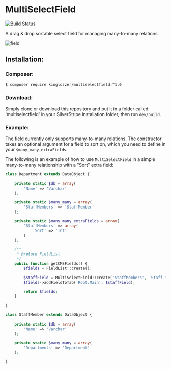 # MultiSelectField
[![Build Status](https://travis-ci.org/kinglozzer/silverstripe-multiselectfield.png?branch=master)](https://travis-ci.org/kinglozzer/silverstripe-multiselectfield)

A drag & drop sortable select field for managing many-to-many relations.

![field](images/field.png)

## Installation:

### Composer:

```bash
$ composer require kinglozzer/multiselectfield:^1.0
```

### Download:

Simply clone or download this repository and put it in a folder called 'multiselectfield' in your SilverStripe installation folder, then run `dev/build`.

### Example:

The field currently only supports many-to-many relations. The constructor takes an optional argument for a field to sort on, which you need to define in your `$many_many_extraFields`.

The following is an example of how to use `MultiSelectField` in a simple many-to-many relationship with a "Sort" extra field:

```php
class Department extends DataObject {
	
	private static $db = array(
		'Name' => 'Varchar'
	);

	private static $many_many = array(
		'StaffMembers' => 'StaffMember'
	);

	private static $many_many_extraFields = array(
		'StaffMembers' => array(
			'Sort' => 'Int'
		)
	);

	/**
	 * @return FieldList
	 */
	public function getCMSFields() {
		$fields = FieldList::create();

		$staffField = MultiSelectField::create('StaffMembers', 'Staff members', $this, 'Sort');
		$fields->addFieldToTab('Root.Main', $staffField);

		return $fields;
	}

}

class StaffMember extends DataObject {
	
	private static $db = array(
		'Name' => 'Varchar'
	);

	private static $many_many = array(
		'Departments' => 'Department'
	);

}
```

